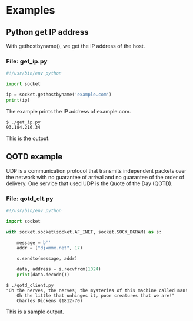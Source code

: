 # Examples

## Python get IP address
With gethostbyname(), we get the IP address of the host.

### File: get_ip.py
```python
#!/usr/bin/env python

import socket

ip = socket.gethostbyname('example.com')
print(ip)
```
The example prints the IP address of example.com.
```
$ ./get_ip.py
93.184.216.34
```
This is the output.

## QOTD example
UDP is a communication protocol that transmits independent packets over the network with no guarantee of arrival and no guarantee of the order of delivery. One service that used UDP is the Quote of the Day (QOTD).

### File: qotd_clt.py
```python
#!/usr/bin/env python

import socket

with socket.socket(socket.AF_INET, socket.SOCK_DGRAM) as s:

    message = b''
    addr = ("djxmmx.net", 17)

    s.sendto(message, addr)

    data, address = s.recvfrom(1024)
    print(data.decode())
```
```
$ ./qotd_client.py
"Oh the nerves, the nerves; the mysteries of this machine called man!
    Oh the little that unhinges it, poor creatures that we are!"
    Charles Dickens (1812-70)
```
This is a sample output.

 
